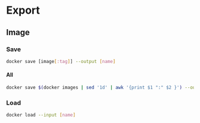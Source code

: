 # Export

## Image

### Save

```sh
docker save [image[:tag]] --output [name]
```

#### All

```sh
docker save $(docker images | sed '1d' | awk '{print $1 ":" $2 }') --output [name]
```

### Load

```sh
docker load --input [name]
```
